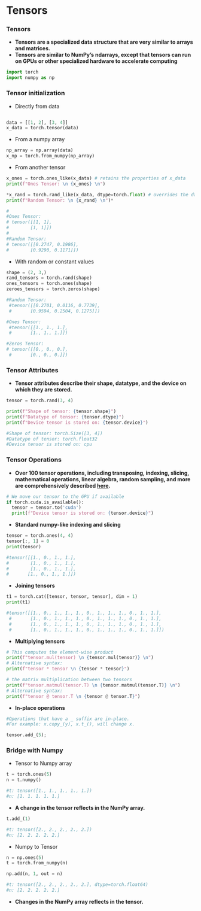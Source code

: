 # Tensors

### Tensors

- **Tensors are a specialized data structure that are very similar to arrays and matrices.**
- **Tensors are similar to NumPy’s ndarrays, except that tensors can run on GPUs or other specialized hardware to accelerate computing**

```python
import torch
import numpy as np
```

### Tensor initialization

- Directly from data

```python

data = [[1, 2], [3, 4]]
x_data = torch.tensor(data)
```

- From a numpy array

```python
np_array = np.array(data)
x_np = torch.from_numpy(np_array)
```

- From another tensor

```python
x_ones = torch.ones_like(x_data) # retains the properties of x_data
print(f"Ones Tensor: \n {x_ones} \n")

*x_rand = torch.rand_like(x_data, dtype=torch.float) # overrides the datatype of x_data
print(f"Random Tensor: \n {x_rand} \n")*

#
#Ones Tensor:
# tensor([[1, 1],
#        [1, 1]])
#
#Random Tensor:
# tensor([[0.2747, 0.1986],
#        [0.9290, 0.1171]])
```

- With random or constant values

```python
shape = (2, 3,)
rand_tensors = torch.rand(shape)
ones_tensors = torch.ones(shape)
zeroes_tensors = torch.zeros(shape)

#Random Tensor:
 #tensor([[0.2701, 0.0116, 0.7739],
 #       [0.9594, 0.2504, 0.1275]])

#Ones Tensor:
 #tensor([[1., 1., 1.],
 #       [1., 1., 1.]])

#Zeros Tensor:
# tensor([[0., 0., 0.],
 #       [0., 0., 0.]])
```

### Tensor Attributes

- **Tensor attributes describe their shape, datatype, and the device on which they are stored.**

```python
tensor = torch.rand(3, 4)

print(f"Shape of tensor: {tensor.shape}")
print(f"Datatype of tensor: {tensor.dtype}")
print(f"Device tensor is stored on: {tensor.device}")

#Shape of tensor: torch.Size([3, 4])
#Datatype of tensor: torch.float32
#Device tensor is stored on: cpu
```

### Tensor Operations

- **Over 100 tensor operations, including transposing, indexing, slicing, mathematical operations, linear algebra, random sampling, and more are comprehensively described [here](https://pytorch.org/docs/stable/torch.html).**

```python
# We move our tensor to the GPU if available
if torch.cuda.is_available():
  tensor = tensor.to('cuda')
  print(f"Device tensor is stored on: {tensor.device}")
```

- **Standard numpy-like indexing and slicing**

```python
tensor = torch.ones(4, 4)
tensor[:, 1] = 0
print(tensor)

#tensor([[1., 0., 1., 1.],
#        [1., 0., 1., 1.],
#        [1., 0., 1., 1.],
#       [1., 0., 1., 1.]])
```

- **Joining tensors**

```python
t1 = torch.cat([tensor, tensor, tensor], dim = 1)
print(t1)

#tensor([[1., 0., 1., 1., 1., 0., 1., 1., 1., 0., 1., 1.],
 #       [1., 0., 1., 1., 1., 0., 1., 1., 1., 0., 1., 1.],
 #       [1., 0., 1., 1., 1., 0., 1., 1., 1., 0., 1., 1.],
 #       [1., 0., 1., 1., 1., 0., 1., 1., 1., 0., 1., 1.]])
```

- **Multiplying tensors**

```python
# This computes the element-wise product
print(f"tensor.mul(tensor) \n {tensor.mul(tensor)} \n")
# Alternative syntax:
print(f"tensor * tensor \n {tensor * tensor}")

# the matrix multiplication between two tensors
print(f"tensor.matmul(tensor.T) \n {tensor.matmul(tensor.T)} \n")
# Alternative syntax:
print(f"tensor @ tensor.T \n {tensor @ tensor.T}")
```

- **In-place operations**

```python
#Operations that have a _ suffix are in-place. 
#For example: x.copy_(y), x.t_(), will change x.

tensor.add_(5);
```

### Bridge with Numpy

- Tensor to Numpy array

```python
t = torch.ones(5)
n = t.numpy()

#t: tensor([1., 1., 1., 1., 1.])
#n: [1. 1. 1. 1. 1.]
```

- **A change in the tensor reflects in the NumPy array.**

```python
t.add_(1)

#t: tensor([2., 2., 2., 2., 2.])
#n: [2. 2. 2. 2. 2.]
```

- Numpy to Tensor

```python
n = np.ones(5)
t = torch.from_numpy(n)

np.add(n, 1, out = n)

#t: tensor([2., 2., 2., 2., 2.], dtype=torch.float64)
#n: [2. 2. 2. 2. 2.]
```

- **Changes in the NumPy array reflects in the tensor.**